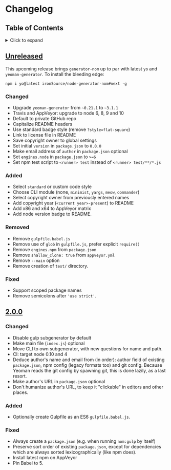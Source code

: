 # Changelog

## Table of Contents

<details><summary>Click to expand</summary>
- [Unreleased](#unreleased)
- [2.0.0](#200)
</details>

## [Unreleased][unreleased]

This upcoming release brings `generator-nom` up to par with latest `yo` and `yeoman-generator`. To install the bleeding edge:

```
npm i yo@latest ironSource/node-generator-nom#next -g
```

### Changed

- Upgrade `yeoman-generator` from `~0.21.1` to `~3.1.1`
- Travis and AppVeyor: upgrade to node 6, 8, 9 and 10
- Default to private GitHub repo
- Capitalize README headers
- Use standard badge style (remove `?style=flat-square`)
- Link to license file in README
- Save copyright owner to global settings
- Set initial `version` in `package.json` to `0.0.0`
- Make email address of `author` in `package.json` optional
- Set `engines.node` in `package.json` to `>=6`
- Set npm test script to `<runner> test` instead of `<runner> test/**/*.js`

### Added

- Select `standard` or custom code style
- Choose CLI module (none, `minimist`, `yargs`, `meow`, `commander`)
- Select copyright owner from previously entered names
- Add copyright year (`<current year>-present`) to README
- Add x86 and x64 to AppVeyor matrix
- Add node version badge to README.

### Removed

- Remove `gulpfile.babel.js`
- Remove use of `glob` in `gulpfile.js`, prefer explicit `require()`
- Remove `engines.npm` from `package.json`
- Remove `shallow_clone: true` from `appveyor.yml`
- Remove `--main` option
- Remove creation of `test/` directory.

### Fixed

- Support scoped package names
- Remove semicolons after `'use strict'`.

## [2.0.0][2.0.0]

### Changed

- Disable gulp subgenerator by default
- Make main file (`index.js`) optional
- Move CLI to own subgenerator, with new questions for name and path.
- CI: target node 0.10 and 4
- Deduce author's name and email from (in order): author field of existing `package.json`, npm config (legacy formats too) and git config. Because Yeoman reads the git config by spawning git, this is done lazily, as a last resort.
- Make author's URL in `package.json` optional
- Don't humanize author's URL, to keep it "clickable" in editors and other places.

### Added

- Optionally create Gulpfile as an ES6 `gulpfile.babel.js`.

### Fixed

- Always create a `package.json` (e.g. when running `nom:gulp` by itself)
- Preserve sort order of existing `package.json`, except for dependencies which are always sorted lexicographically (like npm does).
- Install latest npm on AppVeyor
- Pin Babel to 5.

[unreleased]: https://github.com/ironSource/node-generator-nom/compare/v2.0.0...HEAD
[2.0.0]: https://github.com/ironSource/node-generator-nom/compare/v1.1.1...v2.0.0
